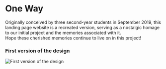 # One Way

Originally conceived by three second-year students in September 2019, this landing page website is a recreated version, serving as a nostalgic homage to our initial project and the memories associated with it.
<br/> Hope these cherished memories continue to live on in this project!

### First version of the design

<img src="src/assets/readme/oneway-v1.png" alt="First version of the design">
